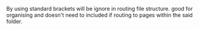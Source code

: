 By using standard brackets will be ignore in routing file structure. good for organising and doesn't need to included if routing to pages within the said folder.
